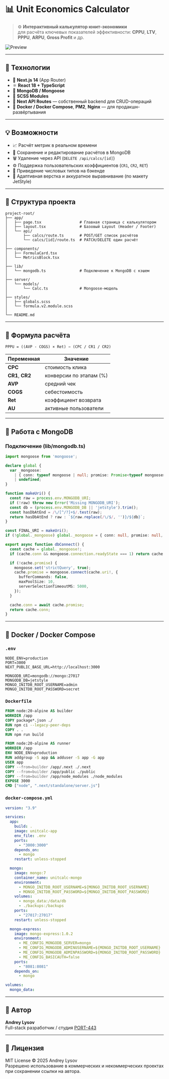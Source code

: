 # 📊 Unit Economics Calculator

> ⚙️ **Интерактивный калькулятор юнит-экономики**  
> для расчёта ключевых показателей эффективности: **CPPU**, **LTV**, **PPPU**, **ARPU**, **Gross Profit** и др.

![Preview](./public/preview.png)

---

## 🚀 Технологии

- 🧩 **Next.js 14** (App Router)
- ⚛️ **React 18 + TypeScript**
- 🍃 **MongoDB / Mongoose**
- 🎨 **SCSS Modules**
- 🧠 **Next API Routes** — собственный backend для CRUD-операций
- 🐳 **Docker / Docker Compose**, **PM2**, **Nginx** — для продакшн-развёртывания

---

## 💡 Возможности

- 📈 Расчёт метрик в реальном времени  
- 💾 Сохранение и редактирование расчётов в MongoDB  
- 🗑 Удаление через API (`DELETE /api/calcs/[id]`)  
- ⚙️ Поддержка пользовательских коэффициентов (`CR1`, `CR2`, `RET`)  
- 🧮 Приведение числовых типов на бэкенде  
- 📱 Адаптивная верстка и аккуратное выравнивание (по макету JetStyle)

---

## 🧩 Структура проекта

```
project-root/
├── app/
│   ├── page.tsx                 # Главная страница с калькулятором
│   ├── layout.tsx               # Базовый Layout (Header / Footer)
│   └── api/
│       ├── calcs/route.ts       # POST/GET список расчётов
│       └── calcs/[id]/route.ts  # PATCH/DELETE один расчёт
│
├── components/
│   ├── FormulaCard.tsx
│   └── MetricsBlock.tsx
│
├── lib/
│   └── mongodb.ts               # Подключение к MongoDB с кэшем
│
├── server/
│   └── models/
│       └── Calc.ts              # Mongoose-модель
│
├── styles/
│   ├── globals.scss
│   └── formula.v2.module.scss
│
└── README.md
```

---

## 🧮 Формула расчёта

```
PPPU = ((AVP - COGS) × Ret) − (CPC / CR1 / CR2)
```

| Переменная | Значение |
|-------------|-----------|
| **CPC** | стоимость клика |
| **CR1**, **CR2** | конверсии по этапам (%) |
| **AVP** | средний чек |
| **COGS** | себестоимость |
| **Ret** | коэффициент возврата |
| **AU** | активные пользователи |

---

## 🧠 Работа с MongoDB

### Подключение (lib/mongodb.ts)

```ts
import mongoose from 'mongoose';

declare global {
  var _mongoose:
    | { conn: typeof mongoose | null; promise: Promise<typeof mongoose> | null; uri: string | null }
    | undefined;
}

function makeUri() {
  const raw = process.env.MONGODB_URI;
  if (!raw) throw new Error('Missing MONGODB_URI');
  const db = (process.env.MONGODB_DB || 'jetstyle').trim();
  const hasDbAtEnd = /\/[^/?]+$/.test(raw);
  return hasDbAtEnd ? raw : `${raw.replace(/\/$/, '')}/${db}`;
}

const FINAL_URI = makeUri();
if (!global._mongoose) global._mongoose = { conn: null, promise: null, uri: FINAL_URI };

export async function dbConnect() {
  const cache = global._mongoose!;
  if (cache.conn && mongoose.connection.readyState === 1) return cache.conn;

  if (!cache.promise) {
    mongoose.set('strictQuery', true);
    cache.promise = mongoose.connect(cache.uri!, {
      bufferCommands: false,
      maxPoolSize: 10,
      serverSelectionTimeoutMS: 5000,
    });
  }

  cache.conn = await cache.promise;
  return cache.conn;
}
```

---

## 🐳 Docker / Docker Compose

### `.env`

```env
NODE_ENV=production
PORT=3000
NEXT_PUBLIC_BASE_URL=http://localhost:3000

MONGODB_URI=mongodb://mongo:27017
MONGODB_DB=jetstyle
MONGO_INITDB_ROOT_USERNAME=admin
MONGO_INITDB_ROOT_PASSWORD=secret
```

### `Dockerfile`

```Dockerfile
FROM node:20-alpine AS builder
WORKDIR /app
COPY package*.json ./
RUN npm ci --legacy-peer-deps
COPY . .
RUN npm run build

FROM node:20-alpine AS runner
WORKDIR /app
ENV NODE_ENV=production
RUN addgroup -S app && adduser -S app -G app
USER app
COPY --from=builder /app/.next ./.next
COPY --from=builder /app/public ./public
COPY --from=builder /app/node_modules ./node_modules
EXPOSE 3000
CMD ["node", ".next/standalone/server.js"]
```

### `docker-compose.yml`

```yaml
version: "3.9"

services:
  app:
    build: .
    image: unitcalc-app
    env_file: .env
    ports:
      - "3000:3000"
    depends_on:
      - mongo
    restart: unless-stopped

  mongo:
    image: mongo:7
    container_name: unitcalc-mongo
    environment:
      - MONGO_INITDB_ROOT_USERNAME=${MONGO_INITDB_ROOT_USERNAME}
      - MONGO_INITDB_ROOT_PASSWORD=${MONGO_INITDB_ROOT_PASSWORD}
    volumes:
      - mongo_data:/data/db
      - ./backups:/backups
    ports:
      - "27017:27017"
    restart: unless-stopped

  mongo-express:
    image: mongo-express:1.0.2
    environment:
      - ME_CONFIG_MONGODB_SERVER=mongo
      - ME_CONFIG_MONGODB_ADMINUSERNAME=${MONGO_INITDB_ROOT_USERNAME}
      - ME_CONFIG_MONGODB_ADMINPASSWORD=${MONGO_INITDB_ROOT_PASSWORD}
      - ME_CONFIG_BASICAUTH=false
    ports:
      - "8081:8081"
    depends_on:
      - mongo

volumes:
  mongo_data:
```

---

## 🧠 Автор

**Andrey Lysov**  
Full-stack разработчик / студия [PORT-443](https://p443.ru)

---

## 📄 Лицензия

MIT License © 2025 Andrey Lysov  
Разрешено использование в коммерческих и некоммерческих проектах  
при сохранении ссылки на автора.
